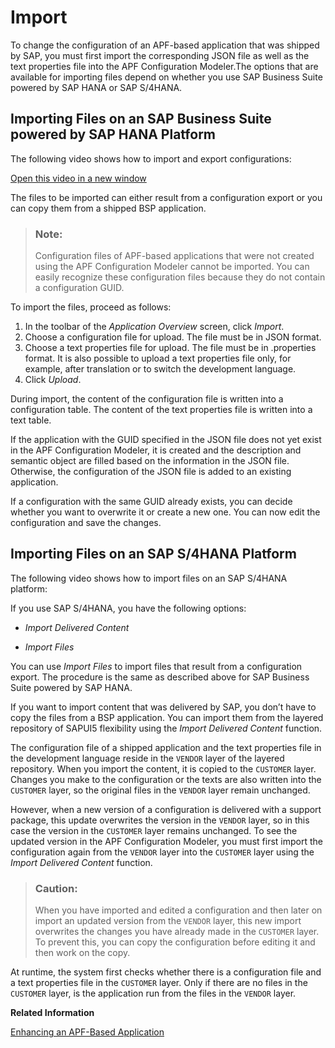 <!-- loio6528aa8787c94993a971697025cc4290 -->

# Import

To change the configuration of an APF-based application that was shipped by SAP, you must first import the corresponding JSON file as well as the text properties file into the APF Configuration Modeler.The options that are available for importing files depend on whether you use SAP Business Suite powered by SAP HANA or SAP S/4HANA.



## Importing Files on an SAP Business Suite powered by SAP HANA Platform

The following video shows how to import and export configurations:



[Open this video in a new window](https://www.kaltura.com/p/1921661/sp/192166100/embedIframeJs/uiconf_id/37285991/partner_id/1921661?iframeembed=true&playerId=kaltura_player&entry_id=1_umaqoyme) 

The files to be imported can either result from a configuration export or you can copy them from a shipped BSP application.

> ### Note:  
> Configuration files of APF-based applications that were not created using the APF Configuration Modeler cannot be imported. You can easily recognize these configuration files because they do not contain a configuration GUID.

To import the files, proceed as follows:

1.  In the toolbar of the *Application Overview* screen, click *Import*.
2.  Choose a configuration file for upload. The file must be in JSON format.
3.  Choose a text properties file for upload. The file must be in .properties format. It is also possible to upload a text properties file only, for example, after translation or to switch the development language.
4.  Click *Upload*.

During import, the content of the configuration file is written into a configuration table. The content of the text properties file is written into a text table.

If the application with the GUID specified in the JSON file does not yet exist in the APF Configuration Modeler, it is created and the description and semantic object are filled based on the information in the JSON file. Otherwise, the configuration of the JSON file is added to an existing application.

If a configuration with the same GUID already exists, you can decide whether you want to overwrite it or create a new one. You can now edit the configuration and save the changes.



## Importing Files on an SAP S/4HANA Platform

The following video shows how to import files on an SAP S/4HANA platform:



If you use SAP S/4HANA, you have the following options:

-   *Import Delivered Content*

-   *Import Files*


You can use *Import Files* to import files that result from a configuration export. The procedure is the same as described above for SAP Business Suite powered by SAP HANA.

If you want to import content that was delivered by SAP, you don’t have to copy the files from a BSP application. You can import them from the layered repository of SAPUI5 flexibility using the *Import Delivered Content* function.

The configuration file of a shipped application and the text properties file in the development language reside in the `VENDOR` layer of the layered repository. When you import the content, it is copied to the `CUSTOMER` layer. Changes you make to the configuration or the texts are also written into the `CUSTOMER` layer, so the original files in the `VENDOR` layer remain unchanged.

However, when a new version of a configuration is delivered with a support package, this update overwrites the version in the `VENDOR` layer, so in this case the version in the `CUSTOMER` layer remains unchanged. To see the updated version in the APF Configuration Modeler, you must first import the configuration again from the `VENDOR` layer into the `CUSTOMER` layer using the *Import Delivered Content* function.

> ### Caution:  
> When you have imported and edited a configuration and then later on import an updated version from the `VENDOR` layer, this new import overwrites the changes you have already made in the `CUSTOMER` layer. To prevent this, you can copy the configuration before editing it and then work on the copy.

At runtime, the system first checks whether there is a configuration file and a text properties file in the `CUSTOMER` layer. Only if there are no files in the `CUSTOMER` layer, is the application run from the files in the `VENDOR` layer.

**Related Information**  


[Enhancing an APF-Based Application](enhancing-an-apf-based-application-b247999.md "")

